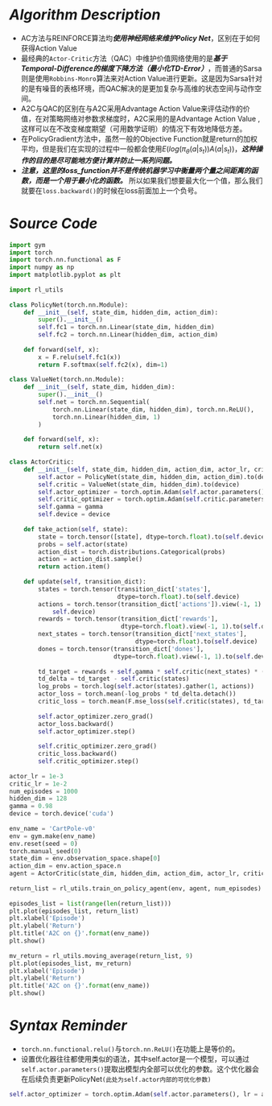 # ***Algorithm Description***
- AC方法与REINFORCE算法均***使用神经网络来维护Policy Net***，区别在于如何获得Action Value
- 最经典的`Actor-Critic`方法（QAC）中维护价值网络使用的是***基于Temporal-Difference的梯度下降方法（最小化TD-Error）***，而普通的Sarsa则是使用`Robbins-Monro`算法来对Action Value进行更新。这是因为Sarsa针对的是有噪音的表格环境，而QAC解决的是更加复杂与高维的状态空间与动作空间。
- A2C与QAC的区别在与A2C采用Advantage Action Value来评估动作的价值，在对策略网络对参数求梯度时，A2C采用的是Advantage Action Value ,这样可以在不改变梯度期望（可用数学证明）的情况下有效地降低方差。
- 在PolicyGradient方法中，虽然一般的Objective Function就是return的加权平均，但是我们在实现的过程中一般都会使用$E(log(\pi_\theta(a|s_t))A(a|s_t))$，***这种操作的目的是尽可能地方便计算并防止一系列问题。***
- ***注意，这里的loss_function并不是传统机器学习中衡量两个量之间距离的函数，而是一个用于最小化的函数。*** 所以如果我们想要最大化一个值，那么我们就要在`loss.backward()`的时候在loss前面加上一个负号。
# ***Source Code***
```python
import gym  
import torch  
import torch.nn.functional as F  
import numpy as np  
import matplotlib.pyplot as plt  
  
import rl_utils  
  
class PolicyNet(torch.nn.Module):  
    def __init__(self, state_dim, hidden_dim, action_dim):  
        super().__init__()  
        self.fc1 = torch.nn.Linear(state_dim, hidden_dim)  
        self.fc2 = torch.nn.Linear(hidden_dim, action_dim)  
  
    def forward(self, x):  
        x = F.relu(self.fc1(x))  
        return F.softmax(self.fc2(x), dim=1)  
  
class ValueNet(torch.nn.Module):  
    def __init__(self, state_dim, hidden_dim):  
        super().__init__()  
        self.net = torch.nn.Sequential(  
            torch.nn.Linear(state_dim, hidden_dim), torch.nn.ReLU(),  
            torch.nn.Linear(hidden_dim, 1)  
        )  
  
    def forward(self, x):  
        return self.net(x)  
  
class ActorCritic:  
    def __init__(self, state_dim, hidden_dim, action_dim, actor_lr, critic_lr, gamma, device):  
        self.actor = PolicyNet(state_dim, hidden_dim, action_dim).to(device)  
        self.critic = ValueNet(state_dim, hidden_dim).to(device)  
        self.actor_optimizer = torch.optim.Adam(self.actor.parameters(), lr = actor_lr)  
        self.critic_optimizer = torch.optim.Adam(self.critic.parameters(), lr = critic_lr)  
        self.gamma = gamma  
        self.device = device  
  
    def take_action(self, state):  
        state = torch.tensor([state], dtype=torch.float).to(self.device)  
        probs = self.actor(state)  
        action_dist = torch.distributions.Categorical(probs)  
        action = action_dist.sample()  
        return action.item()  
  
    def update(self, transition_dict):  
        states = torch.tensor(transition_dict['states'],  
                              dtype=torch.float).to(self.device)  
        actions = torch.tensor(transition_dict['actions']).view(-1, 1).to(  
            self.device)  
        rewards = torch.tensor(transition_dict['rewards'],  
                               dtype=torch.float).view(-1, 1).to(self.device)  
        next_states = torch.tensor(transition_dict['next_states'],  
                                   dtype=torch.float).to(self.device)  
        dones = torch.tensor(transition_dict['dones'],  
                             dtype=torch.float).view(-1, 1).to(self.device)  
  
        td_target = rewards + self.gamma * self.critic(next_states) * (1 - dones)  
        td_delta = td_target - self.critic(states)  
        log_probs = torch.log(self.actor(states).gather(1, actions))  
        actor_loss = torch.mean(-log_probs * td_delta.detach())  
        critic_loss = torch.mean(F.mse_loss(self.critic(states), td_target.detach()))  
  
        self.actor_optimizer.zero_grad()  
        actor_loss.backward()  
        self.actor_optimizer.step()  
  
        self.critic_optimizer.zero_grad()  
        critic_loss.backward()  
        self.critic_optimizer.step()  
  
actor_lr = 1e-3  
critic_lr = 1e-2  
num_episodes = 1000  
hidden_dim = 128  
gamma = 0.98  
device = torch.device('cuda')  
  
env_name = 'CartPole-v0'  
env = gym.make(env_name)  
env.reset(seed = 0)  
torch.manual_seed(0)  
state_dim = env.observation_space.shape[0]  
action_dim = env.action_space.n  
agent = ActorCritic(state_dim, hidden_dim, action_dim, actor_lr, critic_lr, gamma, device)  #Agent Initialization  
  
return_list = rl_utils.train_on_policy_agent(env, agent, num_episodes)                      #Training  
  
episodes_list = list(range(len(return_list)))  
plt.plot(episodes_list, return_list)  
plt.xlabel('Episode')  
plt.ylabel('Return')  
plt.title('A2C on {}'.format(env_name))  
plt.show()  
  
mv_return = rl_utils.moving_average(return_list, 9)  
plt.plot(episodes_list, mv_return)  
plt.xlabel('Episode')  
plt.ylabel('Return')  
plt.title('A2C on {}'.format(env_name))  
plt.show()
```
# ***Syntax Reminder***
- `torch.nn.functional.relu()`与`torch.nn.ReLU()`在功能上是等价的。
- 设置优化器往往都使用类似的语法，其中self.actor是一个模型，可以通过`self.actor.parameters()`提取出模型内全部可以优化的参数。这个优化器会在后续负责更新PolicyNet`(此处为self.actor内部的可优化参数)`
```python
self.actor_optimizer = torch.optim.Adam(self.actor.parameters(), lr = actor.lr)
```

